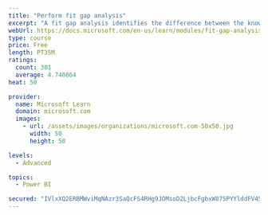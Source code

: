```yaml
---
title: "Perform fit gap analysis"
excerpt: "A fit gap analysis identifies the difference between the known requirements and the proposed or current solution. This module covers performing a fit gap analysis."
webUrl: https://docs.microsoft.com/en-us/learn/modules/fit-gap-analysis/
type: course
price: Free
length: PT35M
ratings:
  count: 301
  average: 4.740864
heat: 50

provider:
  name: Microsoft Learn
  domain: microsoft.com
  images:
    - url: /assets/images/organizations/microsoft.com-50x50.jpg
      width: 50
      height: 50

levels:
  - Advanced

topics:
  - Power BI

secured: "IVlxXQ2ERBMWviMqNAzr3SaQcFS4RHg9JOMsoD2LjbcFgbxW87SPYYlddFV451Ve4Dw/YQqr5Md8gKNgzfRk/rFz5xwIthweAlez6C0ar9zzZ8dK5G9raSmf9l2M1A1AQlr2WUi5G+HkulWPPZcUX5hkmua4xcJWwKb017+8RaQ/ob9bXdhrdDWvtMmqdY763nv4GKyoNW+BozYlxugkWfl69YnxhsVrcvM7xkh5Vvr6VW098zuYoBqiGJqnzuzyFfnjg0sLEISs8wEVv6GemWar2w8Sz7/NpF09J4/zg9SVJJCAshm8QM7l7w0xD/mbhMRoZ3prF0n/mwNrrq7aWk7YGQ9inO06rUF7V4kWSrGYGsSxn7NTc+10veyA11Iy3Kz2/a/tsVSZtNal2QrSSg==;oylKKcFgD+ri+Okd01Lq7g=="
---
```



